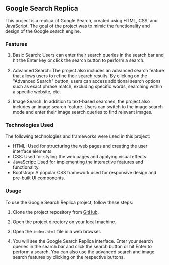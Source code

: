## Google Search Replica

This project is a replica of Google Search, created using HTML, CSS, and JavaScript. The goal of the project was to mimic the functionality and design of the Google search engine.

### Features

1. Basic Search: Users can enter their search queries in the search bar and hit the Enter key or click the search button to perform a search.

2. Advanced Search: The project also includes an advanced search feature that allows users to refine their search results. By clicking on the "Advanced Search" button, users can access additional search options such as exact phrase match, excluding specific words, searching within a specific website, etc.

3. Image Search: In addition to text-based searches, the project also includes an image search feature. Users can switch to the image search mode and enter their image search queries to find relevant images.

### Technologies Used

The following technologies and frameworks were used in this project:

- HTML: Used for structuring the web pages and creating the user interface elements.
- CSS: Used for styling the web pages and applying visual effects.
- JavaScript: Used for implementing the interactive features and functionality.
- Bootstrap: A popular CSS framework used for responsive design and pre-built UI components.

### Usage

To use the Google Search Replica project, follow these steps:

1. Clone the project repository from [GitHub](https://github.com/yourusername/project-repo).

2. Open the project directory on your local machine.

3. Open the `index.html` file in a web browser.

4. You will see the Google Search Replica interface. Enter your search queries in the search bar and click the search button or hit Enter to perform a search. You can also use the advanced search and image search features by clicking on the respective buttons.
